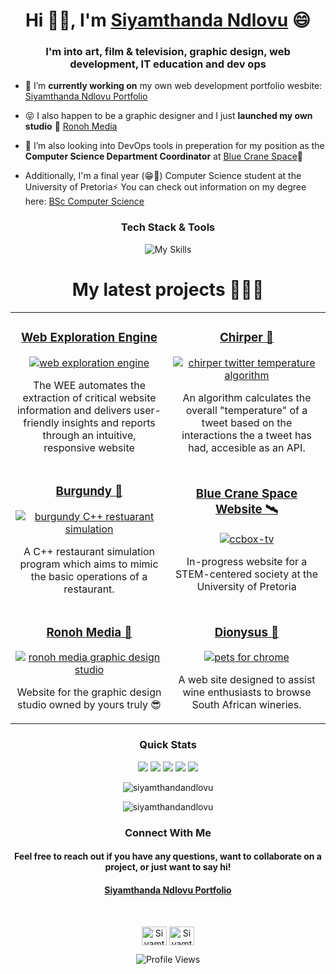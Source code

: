<h1 align="center">Hi 👋🏾, I'm <a href="https://siyamthandandlovu.netlify.app/">Siyamthanda Ndlovu</a>
 😄</h1>
<h3 align="center">I'm into art, film & television, graphic design, web development, IT education and dev ops</h3>

- 🔭 I’m **currently working on** my own web development portfolio wesbite: [Siyamthanda Ndlovu Portfolio](https://siyamthandandlovu.netlify.app/)
- 😝 I also happen to be a graphic designer and I just **launched my own studio** 🎉 [Ronoh Media](https://ronohmedia.netlify.app/)

- 🌱 I’m also looking into DevOps tools in preperation for my position as the **Computer Science Department Coordinator** at [Blue Crane Space](https://www.linkedin.com/company/bluecranespace/)🔭

- Additionally, I'm a final year (😁🎉) Computer Science student at the University of Pretoria⚡
  You can check out information on my degree here: [BSc Computer Science](https://www.up.ac.za/yearbooks/2023/EBIT-faculty/UD-programmes/view/12134001#fin)

<div align="center">
<h3 align="center">Tech Stack & Tools</h3>

![My Skills](https://skillicons.dev/icons?i=bun,react,next,nodejs,html,css,js,ts,cpp,git,github,java,figma,bootstrap)

<!-- Projects -->
<h1 align="center">My latest projects 👩🏽‍💻</h1>
<div align="center">
  <table>
  <tr>
            <td width="50%">
                <h3 align="center">
                    <a href="https://github.com/COS301-SE-2024/Web-Exploration-Engine" target="_blank" rel="noreferrer">Web Exploration Engine</a>
                </h3>
                <p align="center">
                    <a href="https://github.com/COS301-SE-2024/Web-Exploration-Engine" target="_blank" rel="noreferrer"> 
			    <img src="https://mir-s3-cdn-cf.behance.net/project_modules/fs/791dfb190548687.665de18ebe3af.png" alt="web exploration engine"/> </a>
                    <p align="center">
                        The WEE automates the extraction of critical website information and delivers user-friendly insights and reports through an intuitive, responsive website
                    </p> 
            </p>
            </td>
                        <td width="50%">
                <h3 align="center">
                    <a href="https://github.com/siyamthandandlovu/chirper" target="_blank" rel="noreferrer"> Chirper 🪽</a>
                </h3>
                <p align="center">
                    <a href="https://github.com/siyamthandandlovu/chirper" target="_blank" rel="noreferrer"> 
			    <img src="https://mir-s3-cdn-cf.behance.net/project_modules/fs/50d253190548687.66574eb48dbf1.png" alt="chirper twitter temperature algorithm"/> </a>
                    <p align="center">
                        An algorithm calculates the overall "temperature" of a tweet based on the interactions the a tweet has had, accesible as an API.
                    </p> 
                </p>
            </td>
        </tr>
        <tr>
<td width="50%">
                <h3 align="center">
                    <a href="https://github.com/katnicole14/Burgundy" target="_blank" rel="noreferrer">Burgundy 🍔</a>
                </h3>
                <p align="center">
                    <a href="https://github.com/katnicole14/Burgundy" target="_blank" rel="noreferrer"> 
			    <img src="https://mir-s3-cdn-cf.behance.net/project_modules/fs/2b5f46190548687.65bc85293812d.png" alt="burgundy C++ restuarant simulation "/> </a>
                    <p align="center">
A C++ restaurant simulation program which aims to mimic the basic operations of a restaurant.</p> 
                </p>
            </td>
            <td width="50%">
                <h3 align="center">
                    <a href="https://bluecranespace.netlify.app/" target="_blank" rel="noreferrer">Blue Crane Space Website 🛰️</a>
                </h3>
                <p align="center">
                    <a href="https://bluecranespace.netlify.app/" target="_blank" rel="noreferrer"> 
			    <img src="https://mir-s3-cdn-cf.behance.net/project_modules/fs/863296190548687.663c616507db3.png" alt="ccbox-tv"/> </a>
                    <p align="center">
In-progress website for a STEM-centered society at the University of Pretoria                    </p> 
                </p>
            </td>
        </tr>
        <tr>
            <td width="50%">
				      <h3 align="center">
                    <a href="https://ronohmedia.netlify.app/" target="_blank" rel="noreferrer">Ronoh Media 👑</a>
                </h3>
                <p align="center">
                    <a href="https://ronohmedia.netlify.app/"  target="_blank" rel="noreferrer"> 
			    <img src="https://mir-s3-cdn-cf.behance.net/project_modules/fs/89444a190548687.65d73c1d50899.png" alt="ronoh media graphic design studio"/> </a>
                    <p align="center">
                        Website for the graphic design studio owned by yours truly 😎
                    </p> 
                </p>
            </td>
				<td width="50%">
                <h3 align="center">
                    <a href="https://dionysus-wines.netlify.app/" target="_blank" rel="noreferrer">Dionysus 🍷</a>
                </h3>
                <p align="center">
                    <a href="https://dionysus-wines.netlify.app/" target="_blank" rel="noreferrer"> <img src="https://mir-s3-cdn-cf.behance.net/project_modules/fs/54a541190548687.663287393b14d.png" alt="pets for chrome" /> </a>
                    <p align="center">
                        A web site designed to assist wine enthusiasts to browse South African wineries.
                    </p>  
            </p>
            </td>
        </tr>

  </table>
</div>











<h3 align="center">Quick Stats</h3>

![](http://github-profile-summary-cards.vercel.app/api/cards/profile-details?username=siyamthandandlovu&theme=2077)
![](http://github-profile-summary-cards.vercel.app/api/cards/repos-per-language?username=siyamthandandlovu&theme=2077)
![](http://github-profile-summary-cards.vercel.app/api/cards/most-commit-language?username=siyamthandandlovu&theme=2077)
![](http://github-profile-summary-cards.vercel.app/api/cards/stats?username=siyamthandandlovu&theme=2077)
![](http://github-profile-summary-cards.vercel.app/api/cards/productive-time?username=siyamthandandlovu&theme=2077&utcOffset=8)

<p><img src="https://github-readme-streak-stats.herokuapp.com/?user=siyamthandandlovu&theme=radical&hide_border=false" alt="siyamthandandlovu" /></p>
<p><img src="https://github-readme-stats.vercel.app/api/top-langs/?username=siyamthandandlovu&theme=radical&hide_border=false&include_all_commits=false&count_private=false&layout=compact" alt="siyamthandandlovu" /></p>

</div>

<h3 align="center">Connect With Me</h3>

<h4 align="center"> Feel free to reach out if you have any questions, want to collaborate on a project, or just want to say hi!</h4>


<h4 align="center"><a href="https://siyamthandandlovu.netlify.app/">Siyamthanda Ndlovu Portfolio</a></h4>
<br>
</div>

<p align="center">
<a href="https://www.linkedin.com/in/siyamthandandlovu" target="blank"><img align="center" src="https://raw.githubusercontent.com/rahuldkjain/github-profile-readme-generator/master/src/images/icons/Social/linked-in-alt.svg" alt="Siyamthanda" height="30" width="40" /></a>
<a href="https://www.behance.net/gallery/176596729/Graphic-Design-Portfolio" target="blank"> <img align="center" href="https://www.behance.net/gallery/176596729/Graphic-Design-Portfolio" src="https://raw.githubusercontent.com/rahuldkjain/github-profile-readme-generator/master/src/images/icons/Social/behance.svg" alt="Siyamthanda" height="30" width="40" /></a>

</p>

<div align="center">
  
![Profile Views](https://komarev.com/ghpvc/?username=siyamthandandlovue&color=orange)

</div>
